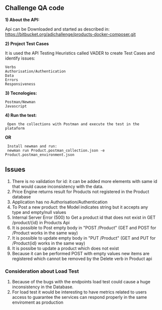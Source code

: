## Challenge QA code

**1) About the API:**

  Api can be Downloaded and started as described in:
  https://bitbucket.org/adichallenge/products-docker-composer.git
  
**2) Project Test Cases**

It is used the API Testing Heuristics called VADER to create Test Cases and identify issues:

    Verbs
    Authorisation/Authentication
    Data
    Errors
    Responsiveness

**3) Tecnologies:**

    Postman/Newman
    Javascript    

**4) Run the test:**

	 Open the collections with Postman and execute the test in the plataform

**OR**

	 Install newman and run:
	 newman run Product.postman_collection.json -e Product.postman_environment.json
	 
## Issues

1) There is no validation for id: it can be added more elements with same id that would cause inconsistency with the data.
2) Price Engine returns result for Products not registered in the Product database
3) Application has no Authorisation/Authentication
4) To Post a new product: the Model indicates string but it accepts any type and empty/null values
5) Internal Server Error (500) to Get a product id that does not exist in GET /product/{id} in Products Api
6) It is possible to Post empty body in "POST /Product" (GET and POST for /Product works in the same way)
7) It is possible to update empty body in "PUT /Product" (GET and PUT for /Product{id} works in the same way)
8) It is possibe to update a product which does not exist
9) Because it can be performed POST with empty values new items are registered which cannot be removed by the Delete verb in Product api

### Consideration about Load Test

1) Because of the bugs with the endpoints load test could cause a huge inconsistency in the Database.
2) For load test it would be interesting to have metrics related to users access to guarantee the services can respond properly in the same enviroment as production
